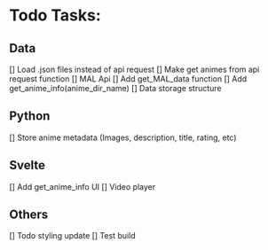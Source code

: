 # Todo Tasks:

## Data

[] Load .json files instead of api request
[] Make get animes from api request function
[] MAL Api
[] Add get_MAL_data function
[] Add get_anime_info(anime_dir_name)
[] Data storage structure

## Python

[] Store anime metadata (Images, description, title, rating, etc)

## Svelte

[] Add get_anime_info UI
[] Video player

## Others

[] Todo styling update
[] Test build
